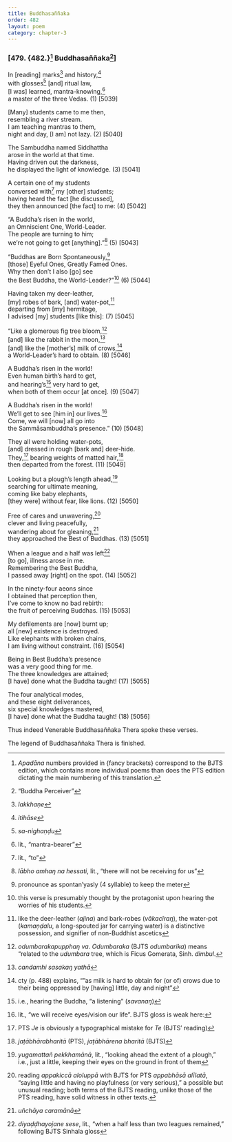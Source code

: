 ```yaml
---
title: Buddhasaññaka
order: 482
layout: poem
category: chapter-3
---
```


### \[479. {482.}[^1] Buddhasaññaka[^2]\]

In \[reading\] marks[^3] and history,[^4]  
with glosses[^5] \[and\] ritual law,  
\[I was\] learned, mantra-knowing,[^6]  
a master of the three Vedas. (1) \[5039\]

\[Many\] students came to me then,  
resembling a river stream.  
I am teaching mantras to them,  
night and day, \[I am\] not lazy. (2) \[5040\]

The Sambuddha named Siddhattha  
arose in the world at that time.  
Having driven out the darkness,  
he displayed the light of knowledge. (3) \[5041\]

A certain one of my students  
conversed with[^7] my \[other\] students;  
having heard the fact \[he discussed\],  
they then announced \[the fact\] to me: (4) \[5042\]

“A Buddha’s risen in the world,  
an Omniscient One, World-Leader.  
The people are turning to him;  
we’re not going to get \[anything\].”[^8] (5) \[5043\]

“Buddhas are Born Spontaneously,[^9]  
\[those\] Eyeful Ones, Greatly Famed Ones.  
Why then don’t I also \[go\] see  
the Best Buddha, the World-Leader?”[^10] (6) \[5044\]

Having taken my deer-leather,  
\[my\] robes of bark, \[and\] water-pot,[^11]  
departing from \[my\] hermitage,  
I advised \[my\] students \[like this\]: (7) \[5045\]

“Like a glomerous fig tree bloom,[^12]  
\[and\] like the rabbit in the moon,[^13]  
\[and\] like the \[mother’s\] milk of crows,[^14]  
a World-Leader’s hard to obtain. (8) \[5046\]

A Buddha’s risen in the world!  
Even human birth’s hard to get,  
and hearing’s[^15] very hard to get,  
when both of them occur \[at once\]. (9) \[5047\]

A Buddha’s risen in the world!  
We’ll get to see \[him in\] our lives.[^16]  
Come, we will \[now\] all go into  
the Sammāsambuddha’s presence.” (10) \[5048\]

They all were holding water-pots,  
\[and\] dressed in rough \[bark and\] deer-hide.  
They,[^17] bearing weights of matted hair,[^18]  
then departed from the forest. (11) \[5049\]

Looking but a plough’s length ahead,[^19]  
searching for ultimate meaning,  
coming like baby elephants,  
\[they were\] without fear, like lions. (12) \[5050\]

Free of cares and unwavering,[^20]  
clever and living peacefully,  
wandering about for gleaning,[^21]  
they approached the Best of Buddhas. (13) \[5051\]

When a league and a half was left[^22]  
\[to go\], illness arose in me.  
Remembering the Best Buddha,  
I passed away \[right\] on the spot. (14) \[5052\]

In the ninety-four aeons since  
I obtained that perception then,  
I’ve come to know no bad rebirth:  
the fruit of perceiving Buddhas. (15) \[5053\]

My defilements are \[now\] burnt up;  
all \[new\] existence is destroyed.  
Like elephants with broken chains,  
I am living without constraint. (16) \[5054\]

Being in Best Buddha’s presence  
was a very good thing for me.  
The three knowledges are attained;  
\[I have\] done what the Buddha taught! (17) \[5055\]

The four analytical modes,  
and these eight deliverances,  
six special knowledges mastered,  
\[I have\] done what the Buddha taught! (18) \[5056\]

Thus indeed Venerable Buddhasaññaka Thera spoke these verses.

The legend of Buddhasaññaka Thera is finished.

[^1]: *Apadāna* numbers provided in {fancy brackets} correspond to the BJTS edition, which contains more individual poems than does the PTS edition dictating the main numbering of this translation.

[^2]: “Buddha Perceiver”

[^3]: *lakkhaṇe*

[^4]: *itihāse*

[^5]: *sa-nighaṇḍu*

[^6]: lit., “mantra-bearer”

[^7]: lit., “to”

[^8]: *lābho amhaŋ na hessati*, lit., “there will not be receiving for us”

[^9]: pronounce as spontan’yasly (4 syllable) to keep the meter

[^10]: this verse is presumably thought by the protagonist upon hearing the worries of his students.

[^11]: like the deer-leather (*ajina*) and bark-robes (*vākacīraŋ*), the water-pot (*kamaṇḍalu*, a long-spouted jar for carrying water) is a distinctive possession, and signifier of non-Buddhist ascetics

[^12]: *odumbarakapupphaŋ va*. *Odumbaraka* (BJTS *odumbarika*) means “related to the *udumbara* tree, which is Ficus Gomerata, Sinh. *dimbul*.

[^13]: *candamhi sasakaŋ yathā*

[^14]: cty (p. 488) explains, “”as milk is hard to obtain for (or of) crows due to their being oppressed by \[having\] little, day and night”

[^15]: i.e., hearing the Buddha, “a listening” (*savanaŋ*)

[^16]: lit., “we will receive eyes/vision our life”. BJTS gloss is weak here:

[^17]: PTS *Je* is obviously a typographical mistake for *Te* (BJTS’ reading)

[^18]: *jaṭābhārabharitā* (PTS), *jaṭābhārena bharitā* (BJTS)

[^19]: *yugamattañ pekkhamānā*, lit., “looking ahead the extent of a plough,” i.e., just a little, keeping their eyes on the ground in front of them

[^20]: reading *appakiccā aloluppā* with BJTS for PTS *appabhāsā alīlatā*, “saying little and having no playfulness (or very serious),” a possible but unusual reading; both terms of the BJTS reading, unlike those of the PTS reading, have solid witness in other texts.

[^21]: *uñchāya caramānā*

[^22]: *diyaḍḍhayojane sese*, lit., “when a half less than two leagues remained,” following BJTS Sinhala gloss
